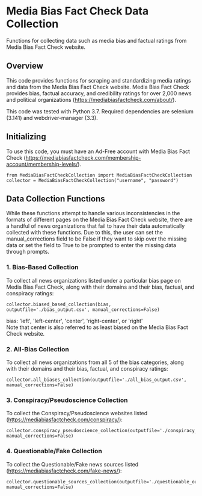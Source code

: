 # Media Bias Fact Check Data Collection
Functions for collecting data such as media bias and factual ratings from Media Bias Fact Check website.

## Overview
This code provides functions for scraping and standardizing media ratings and data from the 
Media Bias Fact Check website. Media Bias Fact Check provides bias, factual accuracy, 
and credibility ratings for over 2,000 news and political organizations (https://mediabiasfactcheck.com/about/).

This code was tested with Python 3.7. Required dependencies are selenium (3.141) and webdriver-manager (3.3).

## Initializing
To use this code, you must have an Ad-Free account 
with Media Bias Fact Check (https://mediabiasfactcheck.com/membership-account/membership-levels/).
```
from MediaBiasFactCheckCollection import MediaBiasFactCheckCollection
collector = MediaBiasFactCheckCollection("username", "password")
```
## Data Collection Functions
While these functions attempt to handle various inconsistencies in the formats of different pages on the 
Media Bias Fact Check website, there are a handful of news organizations that fail to have their
data automatically collected with these functions. Due to this, the user can set the manual_corrections
field to be False if they want to skip over the missing data or set the field to True to be prompted
to enter the missing data through prompts. 

### 1. Bias-Based Collection
To collect all news organizations listed under a particular bias page on Media Bias Fact Check, along 
with their domains and their bias, factual, and conspiracy ratings:
```
collector.biased_based_collection(bias, outputfile='./bias_output.csv', manual_corrections=False)
```
bias: 'left', 'left-center', 'center', 'right-center', or 'right' <br />
Note that center is also referred to as least biased on the Media Bias Fact Check website.

### 2. All-Bias Collection
To collect all news organizations from all 5 of the bias categories, along with their domains and 
their bias, factual, and conspiracy ratings:
```
collector.all_biases_collection(outputfile='./all_bias_output.csv', manual_corrections=False)
```
### 3. Conspiracy/Pseudoscience Collection
To collect the Conspiracy/Pseudoscience websites listed (https://mediabiasfactcheck.com/conspiracy/):
```
collector.conspiracy_pseudoscience_collection(outputfile='./conspiracy_output.csv', manual_corrections=False)
```
### 4. Questionable/Fake Collection
To collect the Questionable/Fake news sources listed (https://mediabiasfactcheck.com/fake-news/):
```
collector.questionable_sources_collection(outputfile='./questionable_output.csv', manual_corrections=False)
```
